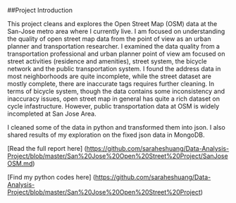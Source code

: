 
##Project Introduction

This project cleans and explores the Open Street Map (OSM) data at the San-Jose metro area where I currently live. I am focused on understanding the quality of open street map data from the point of view as an urban planner and transportation researcher. I examined the data quality from a transportation professional and urban planner point of view am focused on street activities (residence and amenities), street system, the bicycle network and the public transportation system. I found the address data in most neighborhoods are quite incomplete, while the street dataset are mostly complete, there are inaccurate tags requires further cleaning. In terms of bicycle system, though the data contains some inconsistency and inaccuracy issues, open street map in general has quite a rich dataset on cycle infastructure. However, public transportation data at OSM is widely incompleted at San Jose Area. 

 I cleaned some of the data in python and transformed them into json. I also shared results of my exploration on the fixed json data in MongoDB.
 
 [Read the full report here] (https://github.com/saraheshuang/Data-Analysis-Project/blob/master/San%20Jose%20Open%20Street%20Project/SanJoseOSM.md)
 
 [Find my python codes here] (https://github.com/saraheshuang/Data-Analysis-Project/blob/master/San%20Jose%20Open%20Street%20Project)
 
